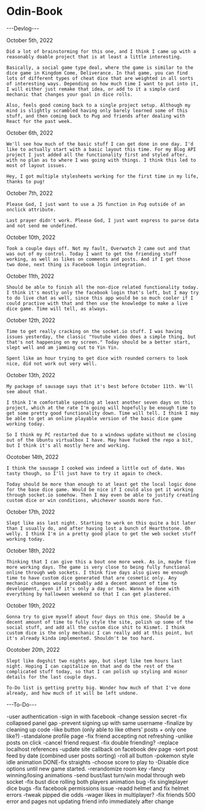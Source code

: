 # Odin-Book

---Devlog---

October 5th, 2022

    Did a lot of brainstorming for this one, and I think I came up with a reasonably doable project that is at least a little interesting. 

    Basically, a social game type deal, where the game is similar to the dice game in Kingdom Come, Deliverance. In that game, you can find lots of different types of cheat dice that are weighted in all sorts of interesting ways. Depending on how much time I want to put into it, I will either just remake that idea, or add to it a simple card mechanic that changes your goal in dice rolls.

    Also, feels good coming back to a single project setup. Although my mind is slightly scrambled having only barely learned some of this stuff, and then coming back to Pug and friends after dealing with React for the past week.

October 6th, 2022

    We'll see how much of the basic stuff I can get done in one day. I'd like to actually start with a basic layout this time. For my Blog API project I just added all the functionality first and styled after, with no plan as to where I was going with things. I think this led to most of layout issues.

    Hey, I got multiple stylesheets working for the first time in my life, thanks to pug!

October 7th, 2022

    Please God, I just want to use a JS function in Pug outside of an onclick attribute. 

    Last prayer didn't work. Please God, I just want express to parse data and not send me undefined.

October 10th, 2022

    Took a couple days off. Not my fault, Overwatch 2 came out and that was out of my control. Today I want to get the friending stuff working, as well as likes on comments and posts. And if I get those two done, next thing is Facebook login integration.

October 11th, 2022

    Should be able to finish all the non-dice related functionality today. I think it's mostly only the facebook login that's left, but I may try to do live chat as well, since this app would be so much cooler if I could practive with that and then use the knowledge to make a live dice game. Time will tell, as always.

October 12th, 2022

    Time to get really cracking on the socket.io stuff. I was having issues yesterday, the classic "Youtube video does a simple thing, but that's not happening on my screen." Today should be a better start, slept well and am jamming out to Yin Yin.

    Spent like an hour trying to get dice with rounded corners to look nice, did not work out very well.

October 13th, 2022

    My package of sausage says that it's best before October 11th. We'll see about that.

    I think I'm comfortable spending at least another seven days on this project, which at the rate I'm going will hopefully be enough time to get some pretty good functionality down. Time will tell. I think I may be able to get an online playable version of the basic dice game working today.

    So I think my PC restarted due to a windows update without me closing out of the Ubuntu virtualbox I have. May have fucked the repo a bit, but I think it's all mostly here and working.

Ocotober 14th, 2022

    I think the sausage I cooked was indeed a little out of date. Was tasty though, so I'll just have to try it again to check.

    Today should be more than enough to at least get the local logic done for the base dice game. Would be nice if I could also get it working through socket.io somehow. Then I may even be able to justify creating custom dice or win conditions, whichever sounds more fun.

October 17th, 2022

    Slept like ass last night. Starting to work on this quite a bit later than I usually do, and after having lost a bunch of Hearthstone. Oh welly. I think I'm in a pretty good place to get the web socket stuff working today.

October 18th, 2022

    Thinking that I can give this a bout one more week. As in, maybe five more working days. The game is very close to being fully functional online through web sockets. I think five days also gives me enough time to have custom dice generated that are cosmetic only. Any mechanic changes would probably add a decent amount of time to development, even if it's only a day or two. Wanna be done with everything by halloween weekend so that I can get plastered.

October 19th, 2022

    Gonna try to give myself about four days on this one. Should be a decent amount of time to fully style the site, polish up some of the social stuff, and add all the custom dice shit to Kismet. I think custom dice is the only mechanic I can really add at this point, but it's already kinda implemented. Shouldn't be too hard.

Ocotober 20th, 2022

    Slept like dogshit two nights ago, but slept like tem hours last night. Hoping I can capitalize on that and do the rest of the complicated stuff today, so that I can polish up styling and minor details for the last couple days.

    To-Do list is getting pretty big. Wonder how much of that I've done already, and how much of it will be left undone.


---To-Do---

-user authentication
-sign in with facebook
-change session secret
-fix collapsed panel gap
-prevent signing up with same username
-finalize by cleaning up code
-like button (only able to like others' posts + only one like?)
-standalone profile page
-fix friend accepting not refreshing
-unlike posts on click
-cancel friend request
-fix double friending?
-replace localhost references
-update site callback on facebook dev page
-sort post feed by date (combined user posts sorting)
-roll all button
-pokemon style idle animation
DONE-fix straights
-choose score to play to
-Disable dice options until new game started.
-rerandomize room key
-fancy winning/losing animations
-send bust/last turn/win modal through web socket
-fix bust dice rolling both players animation bug
-fix singleplayer dice bugs
-fix facebook permissions issue
-readd helmet and fix helmet errors
-tweak pipped die odds
-wager likes in multiplayer?
-fix friends 500 error and pages not updating friend info immediately after change